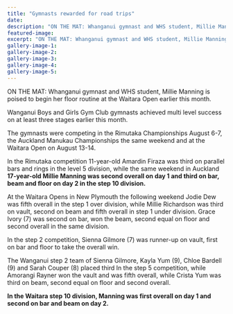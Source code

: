 ```yaml
---
title: "Gymnasts rewarded for road trips"
date: 
description: "ON THE MAT: Whanganui gymnast and WHS student, Millie Manning is poised to begin her floor routine at the Waitara Open earlier this month, Wanganui Chronicle article on 24/8/16..."
featured-image: 
excerpt: "ON THE MAT: Whanganui gymnast and WHS student, Millie Manning is poised to begin her floor routine at the Waitara Open earlier this month."
gallery-image-1: 
gallery-image-2: 
gallery-image-3: 
gallery-image-4: 
gallery-image-5: 
---
```


<p>ON THE MAT: Whanganui gymnast and WHS student, Millie Manning is poised to begin her floor routine at the Waitara Open earlier this month.</p>
<p>Wanganui Boys and Girls Gym Club gymnasts achieved multi level success on at least three stages earlier this month.</p>
<p>The gymnasts were competing in the Rimutaka Championships August 6-7, the Auckland Manukau Championships the same weekend and at the Waitara Open on August 13-14.</p>
<p>In the Rimutaka competition 11-year-old Amardin Firaza was third on parallel bars and rings in the level 5 division, while the same weekend in Auckland <strong>17-year-old Millie Manning was second overall on day 1 and third on bar, beam and floor on day 2 in the step 10 division.</strong></p>
<p>At the Waitara Opens in New Plymouth the following weekend Jodie Dew was fifth overall in the step 1 over division, while Millie Richardson was third on vault, second on beam and fifth overall in step 1 under division. Grace Ivory (7) was second on bar, won the beam, second equal on floor and second overall in the same division.</p>
<p>In the step 2 competition, Sienna Gilmore (7) was runner-up on vault, first on bar and floor to take the overall win.</p>
<p>The Wanganui step 2 team of Sienna Gilmore, Kayla Yum (9), Chloe Bardell (9) and Sarah Couper (8) placed third In the step 5 competition, while Amorangi Rayner won the vault and was fifth overall, while Crista Yum was third on beam, second equal on floor and second overall.</p>
<p><strong>In the Waitara step 10 division, Manning was first overall on day 1 and second on bar and beam on day 2.</strong></p>

